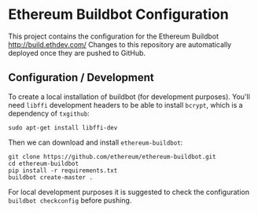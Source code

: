 # Ethereum Buildbot Configuration

This project contains the configuration for the Ethereum Buildbot http://build.ethdev.com/
Changes to this repository are automatically deployed once they are pushed to GitHub.

## Configuration / Development

To create a local installation of buildbot (for development purposes). You'll need `libffi` development headers to be able to install `bcrypt`, which is a dependency of `txgithub`:
```
sudo apt-get install libffi-dev
```

Then we can download and install `ethereum-buildbot`:

```
git clone https://github.com/ethereum/ethereum-buildbot.git
cd ethereum-buildbot
pip install -r requirements.txt
buildbot create-master .
```

For local development purposes it is suggested to check the configuration `buildbot checkconfig` before pushing.
